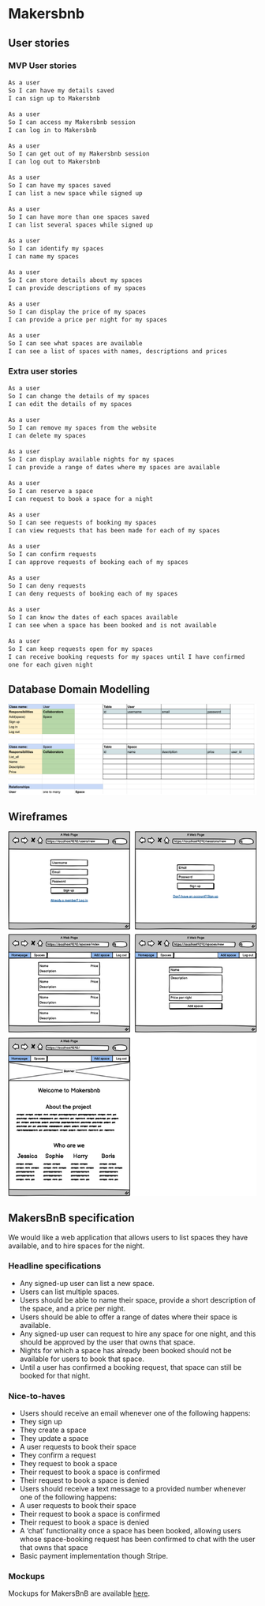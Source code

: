# Makersbnb

## User stories

### MVP User stories
```
As a user
So I can have my details saved
I can sign up to Makersbnb

As a user
So I can access my Makersbnb session
I can log in to Makersbnb

As a user
So I can get out of my Makersbnb session
I can log out to Makersbnb

As a user
So I can have my spaces saved
I can list a new space while signed up

As a user
So I can have more than one spaces saved
I can list several spaces while signed up

As a user
So I can identify my spaces
I can name my spaces

As a user
So I can store details about my spaces
I can provide descriptions of my spaces

As a user
So I can display the price of my spaces
I can provide a price per night for my spaces

As a user
So I can see what spaces are available
I can see a list of spaces with names, descriptions and prices
```

### Extra user stories

```
As a user
So I can change the details of my spaces
I can edit the details of my spaces

As a user
So I can remove my spaces from the website
I can delete my spaces

As a user
So I can display available nights for my spaces
I can provide a range of dates where my spaces are available

As a user
So I can reserve a space
I can request to book a space for a night

As a user
So I can see requests of booking my spaces
I can view requests that has been made for each of my spaces

As a user
So I can confirm requests
I can approve requests of booking each of my spaces

As a user
So I can deny requests
I can deny requests of booking each of my spaces

As a user
So I can know the dates of each spaces available
I can see when a space has been booked and is not available

As a user
So I can keep requests open for my spaces
I can receive booking requests for my spaces until I have confirmed one for each given night
```

## Database Domain Modelling

![Database domain Modelling](https://github.com/Maldorana/Makersbnb/blob/main/Database%20domain%20modeling.png)

## Wireframes

![Wireframes](https://github.com/Maldorana/Makersbnb/blob/main/wireframes.png)

## MakersBnB specification

We would like a web application that allows users to list spaces they have available, and to hire spaces for the night.

### Headline specifications

- Any signed-up user can list a new space.
- Users can list multiple spaces.
- Users should be able to name their space, provide a short description of the space, and a price per night.
- Users should be able to offer a range of dates where their space is available.
- Any signed-up user can request to hire any space for one night, and this should be approved by the user that owns that space.
- Nights for which a space has already been booked should not be available for users to book that space.
- Until a user has confirmed a booking request, that space can still be booked for that night.

### Nice-to-haves

- Users should receive an email whenever one of the following happens:
 - They sign up
 - They create a space
 - They update a space
 - A user requests to book their space
 - They confirm a request
 - They request to book a space
 - Their request to book a space is confirmed
 - Their request to book a space is denied
- Users should receive a text message to a provided number whenever one of the following happens:
 - A user requests to book their space
 - Their request to book a space is confirmed
 - Their request to book a space is denied
- A ‘chat’ functionality once a space has been booked, allowing users whose space-booking request has been confirmed to chat with the user that owns that space
- Basic payment implementation though Stripe.

### Mockups

Mockups for MakersBnB are available [here](https://github.com/makersacademy/course/blob/main/makersbnb/makers_bnb_images/MakersBnB_mockups.pdf).
